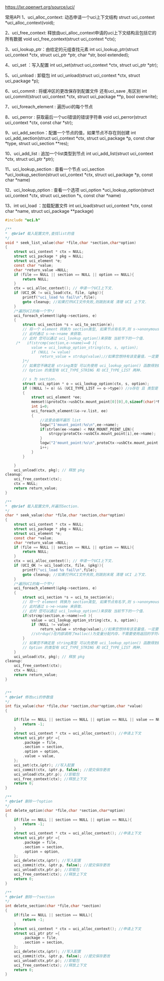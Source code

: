 

https://lxr.openwrt.org/source/uci/

常用API
1、uci_alloc_context: 动态申请一个uci上下文结构
struct uci_context *uci_alloc_context(void);

2、uci_free_context: 释放由uci_alloc_context申请的uci上下文结构且包括它的所有数据
void uci_free_context(struct uci_context *ctx);

3、uci_lookup_ptr：由给定的元组查找元素
int uci_lookup_ptr(struct uci_context *ctx, struct uci_ptr *ptr, char *str, bool extended);

4、uci_set ：写入配置
int uci_set(struct uci_context *ctx, struct uci_ptr *ptr);

5、uci_unload : 卸载包
int uci_unload(struct uci_context *ctx, struct uci_package *p);

6、uci_commit : 将缓冲区的更改保存到配置文件 还有uci_save ,有区别
int uci_commit(struct uci_context *ctx, struct uci_package **p, bool overwrite);

7、uci_foreach_element : 遍历uci的每个节点

8、uci_perror : 获取最后一个uci错误的错误字符串
void uci_perror(struct uci_context *ctx, const char *str);


9、uci_add_section：配置一个节点的值，如果节点不存在则创建
int uci_add_section(struct uci_context *ctx, struct uci_package *p, const char *type, struct uci_section **res);

10、uci_add_list : 追加一个list类型到节点
int uci_add_list(struct uci_context *ctx, struct uci_ptr *ptr);

11、uci_lookup_section : 查看一个节点
uci_section *uci_lookup_section(struct uci_context *ctx, struct uci_package *p, const char *name)

12、uci_lookup_option : 查看一个选项
 uci_option *uci_lookup_option(struct uci_context *ctx, struct uci_section *s, const char *name)

13、int uci_load ：加载配置文件
int uci_load(struct uci_context *ctx, const char *name, struct uci_package **package)



```c
#include "uci.h"

/**
*  @brief 载入配置文件,查找list的值
*/ 
void * seek_list_value(char *file,char *section,char*option)
{
    struct uci_context * ctx = NULL;
    struct uci_package * pkg = NULL;  
    struct uci_element *e;  
    const char *value;
    char *return_value =NULL;
    if (file == NULL || section == NULL || option == NULL){
        return NULL;
    }
    ctx = uci_alloc_context(); // 申请一个UCI上下文.  
    if (UCI_OK != uci_load(ctx, file, &pkg)){
        printf("uci_load %s fail\n",file);
        goto cleanup; //如果打开UCI文件失败,则跳到末尾 清理 UCI 上下文.  
    }
    /*遍历UCI的每一个节*/  
    uci_foreach_element(&pkg->sections, e)  
    {  
        struct uci_section *s = uci_to_section(e);  
        // 将一个 element 转换为 section类型, 如果节点有名字,则 s->anonymous 为 false.  
        // 此时通过 s->e->name 来获取.  
        // 此时 您可以通过 uci_lookup_option()来获取 当前节下的一个值. 
     /*   if(strcmp(section,e->name)==0 ){
            value = uci_lookup_option_string(ctx, s, option);
            if (NULL != value)
                return_value = strdup(value);//如果您想持有该变量值，一定要拷贝一份。当 pkg销毁后value的内存会被释放。
        }*/
        // 如果您不确定是 string类型 可以先使用 uci_lookup_option() 函数得到Option 然后再判断.  
        // Option 的类型有 UCI_TYPE_STRING 和 UCI_TYPE_LIST 两种.  

		// s 为 section.  
		struct uci_option * o = uci_lookup_option(ctx, s, option);  
		if ((NULL != o) && (UCI_TYPE_LIST == o->type)) //o存在 且 类型是 UCI_TYPE_LIST则可以继续.  
		{  
		    struct uci_element *ee;  
			memset(&protoCtx->usbCtx.mount_point[0][0],0,sizeof(char)*MAX_MOUNT_POINT_NUM*MAX_MOUNT_POINT_LEN);
			int i=0;
		    uci_foreach_element(&o->v.list, ee)  
		    {  
		        //这里会循环遍历 list  
		        logw("1'mount_point:%s\n",ee->name);
		        if(strlen(ee->name) < MAX_MOUNT_POINT_LEN){
					strcpy(protoCtx->usbCtx.mount_point[i],ee->name);
		        }
				logw("2'mount_point:%s\n",protoCtx->usbCtx.mount_point[i]);
				i++;
		    }  
		}  

    }  
    uci_unload(ctx, pkg); // 释放 pkg 
cleanup:  
    uci_free_context(ctx);  
    ctx = NULL;  
    return return_value;
}

/**
*  @brief 载入配置文件,并遍历Section. 
*/  
char * seek_value(char *file,char *section,char*option)
{
    struct uci_context * ctx = NULL;
    struct uci_package * pkg = NULL;  
    struct uci_element *e;  
    const char *value;
    char *return_value =NULL;
    if (file == NULL || section == NULL || option == NULL){
        return NULL;
    }
    ctx = uci_alloc_context(); // 申请一个UCI上下文.  
    if (UCI_OK != uci_load(ctx, file, &pkg)){
        printf("uci_load %s fail\n",file);
        goto cleanup; //如果打开UCI文件失败,则跳到末尾 清理 UCI 上下文.  
    }
    /*遍历UCI的每一个节*/  
    uci_foreach_element(&pkg->sections, e)  
    {  
        struct uci_section *s = uci_to_section(e);  
        // 将一个 element 转换为 section类型, 如果节点有名字,则 s->anonymous 为 false.  
        // 此时通过 s->e->name 来获取.  
        // 此时 您可以通过 uci_lookup_option()来获取 当前节下的一个值. 
        if(strcmp(section,e->name)==0 ){
            value = uci_lookup_option_string(ctx, s, option);
            if (NULL != value)
                return_value = strdup(value);//如果您想持有该变量值，一定要拷贝一份。当 pkg销毁后value的内存会被释放。
            //strdup()在内部调用了malloc()为变量分配内存，不需要使用返回的字符串时，需要用free()释放相应的内存空间，否则会造成内存泄漏。
        }
        // 如果您不确定是 string类型 可以先使用 uci_lookup_option() 函数得到Option 然后再判断.  
        // Option 的类型有 UCI_TYPE_STRING 和 UCI_TYPE_LIST 两种.  
    }  
    uci_unload(ctx, pkg); // 释放 pkg 
cleanup:  
    uci_free_context(ctx);  
    ctx = NULL;  
    return return_value;
}


/**
* @brief 修改uci的参数值
*/
int fix_value(char *file,char *section,char*option,char *value)
{

    if(file == NULL || section == NULL || option == NULL || value == NULL){
        return -1;
    }
    struct uci_context * ctx = uci_alloc_context(); //申请上下文  
    struct uci_ptr ptr ={  
        .package = file,
        .section = section,  
        .option = option,  
        .value = value,
    };
    uci_set(ctx,&ptr); //写入配置  
    uci_commit(ctx, &ptr.p, false); //提交保存更改  
    uci_unload(ctx,ptr.p); //卸载包  
    uci_free_context(ctx); //释放上下文
    return 0;
}

/**
* @brief 删除一个option
*/
int delete_option(char *file,char *section,char*option)
{
    if(file == NULL || section == NULL || option == NULL){
        return -1;
    }
    struct uci_context * ctx = uci_alloc_context(); //申请上下文  
    struct uci_ptr ptr ={  
        .package = file,
        .section = section,  
        .option = option,  
    };
    uci_delete(ctx,&ptr); //写入配置  
    uci_commit(ctx, &ptr.p, false); //提交保存更改  
    uci_unload(ctx,ptr.p); //卸载包  
    uci_free_context(ctx); //释放上下文
    return 0;
}

/**
* @brief 删除一个section
*/
int delete_section(char *file,char *section)
{
    if(file == NULL || section == NULL){
        return -1;
    }
    struct uci_context * ctx = uci_alloc_context(); //申请上下文  
    struct uci_ptr ptr ={  
        .package = file,
        .section = section,    
    };
    uci_delete(ctx,&ptr); //写入配置  
    uci_commit(ctx, &ptr.p, false); //提交保存更改  
    uci_unload(ctx,ptr.p); //卸载包  
    uci_free_context(ctx); //释放上下文
    return 0;
}
```

